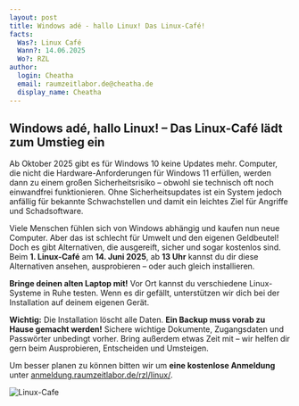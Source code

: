 ```yaml
---
layout: post
title: Windows adé - hallo Linux! Das Linux-Café!
facts:
  Was?: Linux Café
  Wann?: 14.06.2025
  Wo?: RZL
author:
  login: Cheatha
  email: raumzeitlabor.de@cheatha.de
  display_name: Cheatha
---
```


## Windows adé, hallo Linux! – Das Linux-Café lädt zum Umstieg ein

Ab Oktober 2025 gibt es für Windows 10 keine Updates mehr. Computer, die nicht die Hardware-Anforderungen für Windows 11 erfüllen, werden dann zu einem großen Sicherheitsrisiko – obwohl sie technisch oft noch einwandfrei funktionieren. Ohne Sicherheitsupdates ist ein System jedoch anfällig für bekannte Schwachstellen und damit ein leichtes Ziel für Angriffe und Schadsoftware.

Viele Menschen fühlen sich von Windows abhängig und kaufen nun neue Computer. Aber das ist schlecht für Umwelt und den eigenen Geldbeutel! Doch es gibt Alternativen, die ausgereift, sicher und sogar kostenlos sind. Beim **1. Linux-Café** am **14. Juni 2025**, ab **13 Uhr** kannst du dir diese Alternativen ansehen, ausprobieren – oder auch gleich installieren.

**Bringe deinen alten Laptop mit!** Vor Ort kannst du verschiedene Linux-Systeme in Ruhe testen. Wenn es dir gefällt, unterstützen wir dich bei der Installation auf deinem eigenen Gerät.

**Wichtig:** Die Installation löscht alle Daten. **Ein Backup muss vorab zu Hause gemacht werden!** Sichere wichtige Dokumente, Zugangsdaten und Passwörter unbedingt vorher. Bring außerdem etwas Zeit mit – wir helfen dir gern beim Ausprobieren, Entscheiden und Umsteigen.

Um besser planen zu können bitten wir um **eine kostenlose Anmeldung** unter [anmeldung.raumzeitlabor.de/rzl/linux/](https://anmeldung.raumzeitlabor.de/rzl/linux/).


![Linux-Cafe](2025-05-30-linux-cafe.jpg)

